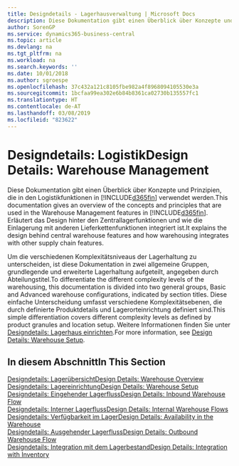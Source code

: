 ```yaml
---
title: Designdetails - Lagerhausverwaltung | Microsoft Docs
description: Diese Dokumentation gibt einen Überblick über Konzepte und Prinzipien, die in den Logistikfunktionen in  Business Central.
author: SorenGP
ms.service: dynamics365-business-central
ms.topic: article
ms.devlang: na
ms.tgt_pltfrm: na
ms.workload: na
ms.search.keywords: ''
ms.date: 10/01/2018
ms.author: sgroespe
ms.openlocfilehash: 37c432a121c8105fbe982a4f8968094105530e3a
ms.sourcegitcommit: 1bcfaa99ea302e6b84b8361ca02730b135557fc1
ms.translationtype: HT
ms.contentlocale: de-AT
ms.lasthandoff: 03/08/2019
ms.locfileid: "823622"
---
```

# <a name="design-details-warehouse-management"></a><span data-ttu-id="aeede-103">Designdetails: Logistik</span><span class="sxs-lookup"><span data-stu-id="aeede-103">Design Details: Warehouse Management</span></span>
<span data-ttu-id="aeede-104">Diese Dokumentation gibt einen Überblick über Konzepte und Prinzipien, die in den Logistikfunktionen in [!INCLUDE[d365fin](includes/d365fin_md.md)] verwendet werden.</span><span class="sxs-lookup"><span data-stu-id="aeede-104">This documentation gives an overview of the concepts and principles that are used in the Warehouse Management features in [!INCLUDE[d365fin](includes/d365fin_md.md)].</span></span> <span data-ttu-id="aeede-105">Erläutert das Design hinter den Zentrallagerfunktionen und wie die Einlagerung mit anderen Lieferkettenfunktionen integriert ist.</span><span class="sxs-lookup"><span data-stu-id="aeede-105">It explains the design behind central warehouse features and how warehousing integrates with other supply chain features.</span></span>  

<span data-ttu-id="aeede-106">Um die verschiedenen Komplexitätsniveaus der Lagerhaltung zu unterscheiden, ist diese Dokumentation in zwei allgemeine Gruppen, grundlegende und erweiterte Lagerhaltung aufgeteilt, angegeben durch Abteilungstitel.</span><span class="sxs-lookup"><span data-stu-id="aeede-106">To differentiate the different complexity levels of the warehousing, this documentation is divided into two general groups, Basic and Advanced warehouse configurations, indicated by section titles.</span></span> <span data-ttu-id="aeede-107">Diese einfache Unterscheidung umfasst verschiedene Komplexitätsebenen, die durch definierte Produktdetails und Lagerorteinrichtung definiert sind.</span><span class="sxs-lookup"><span data-stu-id="aeede-107">This simple differentiation covers different complexity levels as defined by product granules and location setup.</span></span> <span data-ttu-id="aeede-108">Weitere Informationen finden Sie unter [Designdetails: Lagerhaus einrichten](design-details-warehouse-setup.md).</span><span class="sxs-lookup"><span data-stu-id="aeede-108">For more information, see [Design Details: Warehouse Setup](design-details-warehouse-setup.md).</span></span>  

## <a name="in-this-section"></a><span data-ttu-id="aeede-109">In diesem Abschnitt</span><span class="sxs-lookup"><span data-stu-id="aeede-109">In This Section</span></span>  
[<span data-ttu-id="aeede-110">Designdetails: Lagerübersicht</span><span class="sxs-lookup"><span data-stu-id="aeede-110">Design Details: Warehouse Overview</span></span>](design-details-warehouse-overview.md)  
[<span data-ttu-id="aeede-111">Designdetails: Lagereinrichtung</span><span class="sxs-lookup"><span data-stu-id="aeede-111">Design Details: Warehouse Setup</span></span>](design-details-warehouse-setup.md)  
[<span data-ttu-id="aeede-112">Designdetails: Eingehender Lagerfluss</span><span class="sxs-lookup"><span data-stu-id="aeede-112">Design Details: Inbound Warehouse Flow</span></span>](design-details-inbound-warehouse-flow.md)  
[<span data-ttu-id="aeede-113">Designdetails: Interner Lagerfluss</span><span class="sxs-lookup"><span data-stu-id="aeede-113">Design Details: Internal Warehouse Flows</span></span>](design-details-internal-warehouse-flows.md)  
[<span data-ttu-id="aeede-114">Designdetails: Verfügbarkeit im Lager</span><span class="sxs-lookup"><span data-stu-id="aeede-114">Design Details: Availability in the Warehouse</span></span>](design-details-availability-in-the-warehouse.md)  
[<span data-ttu-id="aeede-115">Designdetails: Ausgehender Lagerfluss</span><span class="sxs-lookup"><span data-stu-id="aeede-115">Design Details: Outbound Warehouse Flow</span></span>](design-details-outbound-warehouse-flow.md)  
[<span data-ttu-id="aeede-116">Designdetails: Integration mit dem Lagerbestand</span><span class="sxs-lookup"><span data-stu-id="aeede-116">Design Details: Integration with Inventory</span></span>](design-details-integration-with-inventory.md)
